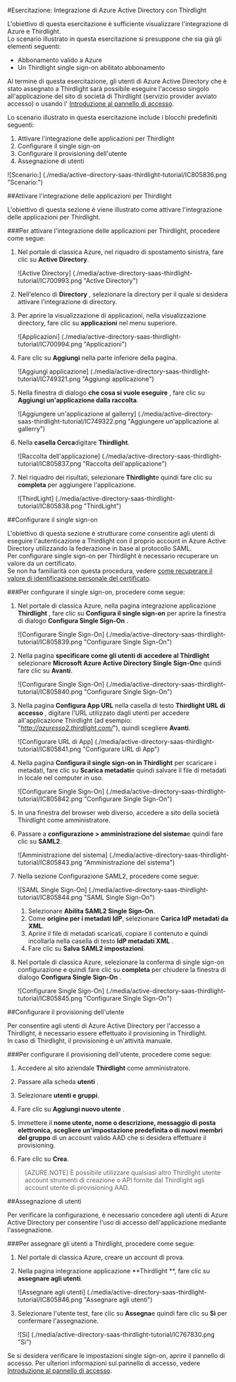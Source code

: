 <properties 
    pageTitle="Esercitazione: Integrazione di Azure Active Directory con Thirdlight | Microsoft Azure" 
    description="Ecco come utilizzare Thirdlight con Azure Active Directory per consentire il single sign-on, il provisioning automatico e altro." 
    services="active-directory" 
    authors="jeevansd"  
    documentationCenter="na" 
    manager="femila"/>
<tags 
    ms.service="active-directory" 
    ms.devlang="na" 
    ms.topic="article" 
    ms.tgt_pltfrm="na" 
    ms.workload="identity" 
    ms.date="09/11/2016" 
    ms.author="jeedes" />

#<a name="tutorial-azure-active-directory-integration-with-thirdlight"></a>Esercitazione: Integrazione di Azure Active Directory con Thirdlight
  
L'obiettivo di questa esercitazione è sufficiente visualizzare l'integrazione di Azure e Thirdlight.  
Lo scenario illustrato in questa esercitazione si presuppone che sia già gli elementi seguenti:

-   Abbonamento valido a Azure
-   Un Thirdlight single sign-on abilitato abbonamento
  
Al termine di questa esercitazione, gli utenti di Azure Active Directory che è stato assegnato a Thirdlight sarà possibile eseguire l'accesso singolo all'applicazione del sito di società di Thirdlight (servizio provider avviato accesso) o usando l' [Introduzione al pannello di accesso](active-directory-saas-access-panel-introduction.md).
  
Lo scenario illustrato in questa esercitazione include i blocchi predefiniti seguenti:

1.  Attivare l'integrazione delle applicazioni per Thirdlight
2.  Configurare il single sign-on
3.  Configurare il provisioning dell'utente
4.  Assegnazione di utenti

![Scenario:] (./media/active-directory-saas-thirdlight-tutorial/IC805836.png "Scenario:")

##<a name="enabling-the-application-integration-for-thirdlight"></a>Attivare l'integrazione delle applicazioni per Thirdlight
  
L'obiettivo di questa sezione è viene illustrato come attivare l'integrazione delle applicazioni per Thirdlight.

###<a name="to-enable-the-application-integration-for-thirdlight-perform-the-following-steps"></a>Per attivare l'integrazione delle applicazioni per Thirdlight, procedere come segue:

1.  Nel portale di classica Azure, nel riquadro di spostamento sinistra, fare clic su **Active Directory**.

    ![Active Directory] (./media/active-directory-saas-thirdlight-tutorial/IC700993.png "Active Directory")

2.  Nell'elenco di **Directory** , selezionare la directory per il quale si desidera attivare l'integrazione di directory.

3.  Per aprire la visualizzazione di applicazioni, nella visualizzazione directory, fare clic su **applicazioni** nel menu superiore.

    ![Applicazioni] (./media/active-directory-saas-thirdlight-tutorial/IC700994.png "Applicazioni")

4.  Fare clic su **Aggiungi** nella parte inferiore della pagina.

    ![Aggiungi applicazione] (./media/active-directory-saas-thirdlight-tutorial/IC749321.png "Aggiungi applicazione")

5.  Nella finestra di dialogo **che cosa si vuole eseguire** , fare clic su **Aggiungi un'applicazione dalla raccolta**.

    ![Aggiungere un'applicazione al gallerry] (./media/active-directory-saas-thirdlight-tutorial/IC749322.png "Aggiungere un'applicazione al gallerry")

6.  Nella **casella Cerca**digitare **Thirdlight**.

    ![Raccolta dell'applicazione] (./media/active-directory-saas-thirdlight-tutorial/IC805837.png "Raccolta dell'applicazione")

7.  Nel riquadro dei risultati, selezionare **Thirdlight**e quindi fare clic su **completa** per aggiungere l'applicazione.

    ![ThirdLight] (./media/active-directory-saas-thirdlight-tutorial/IC805838.png "ThirdLight")

##<a name="configuring-single-sign-on"></a>Configurare il single sign-on
  
L'obiettivo di questa sezione è strutturare come consentire agli utenti di eseguire l'autenticazione a Thirdlight con il proprio account in Azure Active Directory utilizzando la federazione in base al protocollo SAML.  
Per configurare single sign-on per Thirdlight è necessario recuperare un valore da un certificato.  
Se non ha familiarità con questa procedura, vedere [come recuperare il valore di identificazione personale del certificato](http://youtu.be/YKQF266SAxI).

###<a name="to-configure-single-sign-on-perform-the-following-steps"></a>Per configurare il single sign-on, procedere come segue:

1.  Nel portale di classica Azure, nella pagina integrazione applicazione **Thirdlight** , fare clic su **Configura il single sign-on** per aprire la finestra di dialogo **Configura Single Sign-On** .

    ![Configurare Single Sign-On] (./media/active-directory-saas-thirdlight-tutorial/IC805839.png "Configurare Single Sign-On")

2.  Nella pagina **specificare come gli utenti di accedere al Thirdlight** selezionare **Microsoft Azure Active Directory Single Sign-On**e quindi fare clic su **Avanti**.

    ![Configurare Single Sign-On] (./media/active-directory-saas-thirdlight-tutorial/IC805840.png "Configurare Single Sign-On")

3.  Nella pagina **Configura App URL** nella casella di testo **Thirdlight URL di accesso** , digitare l'URL utilizzato dagli utenti per accedere all'applicazione Thirdlight (ad esempio: "*http://azuresso2.thirdlight.com/*"), quindi scegliere **Avanti**.

    ![Configurare URL di App] (./media/active-directory-saas-thirdlight-tutorial/IC805841.png "Configurare URL di App")

4.  Nella pagina **Configura il single sign-on in Thirdlight** per scaricare i metadati, fare clic su **Scarica metadati**e quindi salvare il file di metadati in locale nel computer in uso.

    ![Configurare Single Sign-On] (./media/active-directory-saas-thirdlight-tutorial/IC805842.png "Configurare Single Sign-On")

5.  In una finestra del browser web diverso, accedere a sito della società Thirdlight come amministratore.

6.  Passare a **configurazione \> amministrazione del sistema**e quindi fare clic su **SAML2**.

    ![Amministrazione del sistema] (./media/active-directory-saas-thirdlight-tutorial/IC805843.png "Amministrazione del sistema")

7.  Nella sezione Configurazione SAML2, procedere come segue:

    ![SAML Single Sign-On] (./media/active-directory-saas-thirdlight-tutorial/IC805844.png "SAML Single Sign-On")

    1.  Selezionare **Abilita SAML2 Single Sign-On**.
    2.  Come **origine per i metadati IdP**, selezionare **Carica IdP metadati da XML**.
    3.  Aprire il file di metadati scaricati, copiare il contenuto e quindi incollarla nella casella di testo **IdP metadati XML** .
    4.  Fare clic su **Salva SAML2 impostazioni**.

8.  Nel portale di classica Azure, selezionare la conferma di single sign-on configurazione e quindi fare clic su **completa** per chiudere la finestra di dialogo **Configura Single Sign-On** .

    ![Configurare Single Sign-On] (./media/active-directory-saas-thirdlight-tutorial/IC805845.png "Configurare Single Sign-On")

##<a name="configuring-user-provisioning"></a>Configurare il provisioning dell'utente
  
Per consentire agli utenti di Azure Active Directory per l'accesso a Thirdlight, è necessario essere effettuato il provisioning in Thirdlight.  
In caso di Thirdlight, il provisioning è un'attività manuale.

###<a name="to-configure-user-provisioning-perform-the-following-steps"></a>Per configurare il provisioning dell'utente, procedere come segue:

1.  Accedere al sito aziendale **Thirdlight** come amministratore.

2.  Passare alla scheda **utenti** .

3.  Selezionare **utenti e gruppi**.

4.  Fare clic su **Aggiungi nuovo utente** .

5.  Immettere il **nome utente, nome o descrizione, messaggio di posta elettronica, scegliere un'impostazione predefinita o di nuovi membri del gruppo** di un account valido AAD che si desidera effettuare il provisioning.

6.  Fare clic su **Crea**.

>[AZURE.NOTE] È possibile utilizzare qualsiasi altro Thirdlight utente account strumenti di creazione o API fornite dal Thirdlight agli account utente di provisioning AAD.

##<a name="assigning-users"></a>Assegnazione di utenti
  
Per verificare la configurazione, è necessario concedere agli utenti di Azure Active Directory per consentire l'uso di accesso dell'applicazione mediante l'assegnazione.

###<a name="to-assign-users-to-thirdlight-perform-the-following-steps"></a>Per assegnare gli utenti a Thirdlight, procedere come segue:

1.  Nel portale di classica Azure, creare un account di prova.

2.  Nella pagina integrazione applicazione **Thirdlight **, fare clic su **assegnare agli utenti**.

    ![Assegnare agli utenti] (./media/active-directory-saas-thirdlight-tutorial/IC805846.png "Assegnare agli utenti")

3.  Selezionare l'utente test, fare clic su **Assegna**e quindi fare clic su **Sì** per confermare l'assegnazione.

    ![Sì] (./media/active-directory-saas-thirdlight-tutorial/IC767830.png "Sì")
  
Se si desidera verificare le impostazioni single sign-on, aprire il pannello di accesso. Per ulteriori informazioni sul pannello di accesso, vedere [Introduzione al pannello di accesso](active-directory-saas-access-panel-introduction.md).